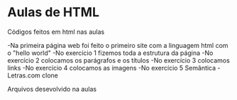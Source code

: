 
# Aulas de HTML

Códigos feitos em html nas aulas 

-Na primeira página web foi feito o primeiro site com a linguagem html com o "hello world"
-No exercício 1 fizemos toda a estrutura da página
-No exercício 2 colocamos os parágrafos e os títulos
-No exercício 3 colocamos links
-No exercício 4 colocamos as imagens
-No exercício 5 Semântica
-Letras.com clone

Arquivos desevolvido na aulas
